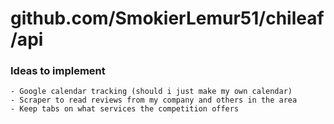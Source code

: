 # github.com/SmokierLemur51/chileaf/api

### Ideas to implement
	- Google calendar tracking (should i just make my own calendar) 
	- Scraper to read reviews from my company and others in the area
	- Keep tabs on what services the competition offers